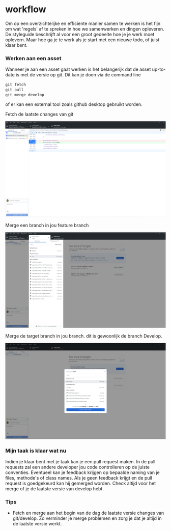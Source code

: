 ﻿# workflow

Om op een overzichtelijke en efficiente manier samen te werken is het fijn om wat 'regels' af te spreken in hoe we samenwerken en dingen opleveren. De styleguide beschrijft al voor een groot gedeelte hoe je je werk moet oplevern. Maar hoe ga je te werk als je start met een nieuwe todo, of juist klaar bent. 

### Werken aan een asset

Wanneer je aan een asset gaat werken is het belangerijk dat de asset up-to-date is met de versie op git. Dit kan je doen via de command line 
```
git fetch
git pull
git merge develop
```

of er kan een external tool zoals github desktop gebruikt worden.

Fetch de laatste changes van git

![](../.gitbook/assets/github-desktop-1.png)

Merge een branch in jou feature branch

![](../.gitbook/assets/github-desktop-2.png)

Merge de target branch in jou branch. dit is gewoonlijk de branch Develop.

![](../.gitbook/assets/github-desktop-3.png)


### Mijn taak is klaar wat nu
Indien je klaar bent met je taak kan je een pull request maken. In de pull requests zal een andere developer jou code controlleren op de juiste conventies. Eventueel kan je feedback krijgen op bepaalde naming van je files, methode's of class names. Als je geen feedback krijgt en de pull request is goedgekeurd kan hij gemerged worden.
Check altijd voor het merge of je de laatste versie van develop hebt. 

### Tips
- Fetch en merge aan het begin van de dag de laatste versie changes van git/develop. Zo verminder je merge problemen en zorg je dat je altijd in de laatste versie werkt.